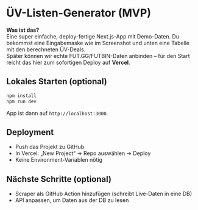 # ÜV-Listen-Generator (MVP)

**Was ist das?**  
Eine super einfache, deploy-fertige Next.js-App mit Demo-Daten. Du bekommst eine Eingabemaske wie im Screenshot und unten eine Tabelle mit den berechneten ÜV-Deals.  
Später können wir echte FUT.GG/FUTBIN-Daten anbinden – für den Start reicht das hier zum sofortigen Deploy auf **Vercel**.

## Lokales Starten (optional)
```bash
npm install
npm run dev
```
App ist dann auf `http://localhost:3000`.

## Deployment
- Push das Projekt zu GitHub
- In Vercel: „New Project“ → Repo auswählen → Deploy
- Keine Environment-Variablen nötig

## Nächste Schritte (optional)
- Scraper als GitHub Action hinzufügen (schreibt Live-Daten in eine DB)
- API anpassen, um Daten aus der DB zu lesen
